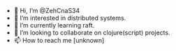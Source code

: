 - 👋 Hi, I’m @ZehCnaS34
- 👀 I’m interested in distributed systems.
- 🌱 I’m currently learning raft.
- 💞️ I’m looking to collaborate on clojure(script) projects.
- 📫 How to reach me [unknown]

<!---
ZehCnaS34/ZehCnaS34 is a ✨ special ✨ repository because its `README.md` (this file) appears on your GitHub profile.
You can click the Preview link to take a look at your changes.
--->
